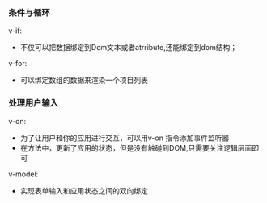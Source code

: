 ### 条件与循环

v-if:

- 不仅可以把数据绑定到Dom文本或者atrribute,还能绑定到dom结构；

v-for:

- 可以绑定数组的数据来渲染一个项目列表

### 处理用户输入

v-on:

- 为了让用户和你的应用进行交互，可以用v-on 指令添加事件监听器
- 在方法中，更新了应用的状态，但是没有触碰到DOM,只需要关注逻辑层面即可

v-model:

- 实现表单输入和应用状态之间的双向绑定


